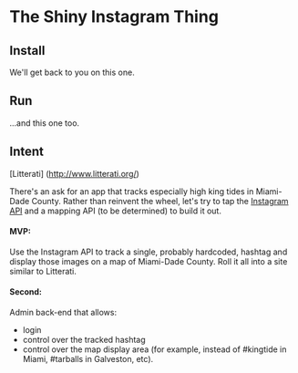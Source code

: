 The Shiny Instagram Thing
==================


Install
-------

We'll get back to you on this one.

Run
---

...and this one too.


Intent
------

[Litterati] (http://www.litterati.org/)

There's an ask for an app that tracks especially high king tides in Miami-Dade County. Rather than reinvent the wheel, let's try to tap the [Instagram API](https://instagram.com/developer/) and a mapping API (to be determined) to build it out.

#### MVP:

Use the Instagram API to track a single, probably hardcoded, hashtag and display those images on a map of Miami-Dade County. Roll it all into a site similar to Litterati.

#### Second:

Admin back-end that allows:
* login
* control over the tracked hashtag
* control over the map display area (for example, instead of #kingtide in Miami, #tarballs in Galveston, etc). 